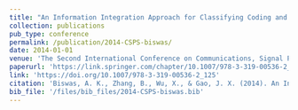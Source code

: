 ```yaml
---
title: "An Information Integration Approach for Classifying Coding and Non-Coding Genomic Data"
collection: publications
pub_type: conference
permalink: /publication/2014-CSPS-biswas/
date: 2014-01-01
venue: 'The Second International Conference on Communications, Signal Processing, and System'
paperurl: 'https://link.springer.com/chapter/10.1007/978-3-319-00536-2_125'
link: 'https://doi.org/10.1007/978-3-319-00536-2_125'
citation: 'Biswas, A. K., Zhang, B., Wu, X., & Gao, J. X. (2014). An Information Integration Approach for Classifying Coding and Non-Coding Genomic Data. In The Proceedings of the Second International Conference on Communications, Signal Processing, and Systems (pp. 1085-1093). Springer, Cham.'
bib_file: '/files/bib_files/2014-CSPS-biswas.bib'
---
```


